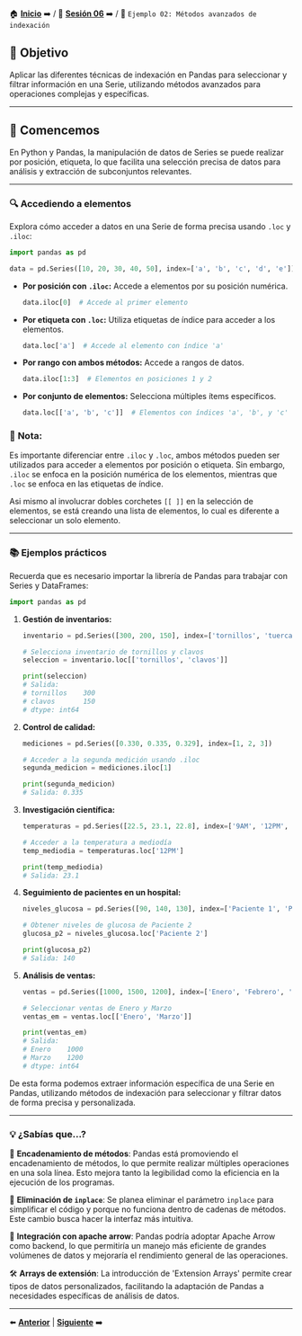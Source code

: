 🏠 [**Inicio**](../../Readme.md) ➡️ / 📖 [**Sesión 06**](../Readme.md) ➡️ / 📝 `Ejemplo 02: Métodos avanzados de indexación`

## 🎯 Objetivo

Aplicar las diferentes técnicas de indexación en Pandas para seleccionar y filtrar información en una Serie, utilizando métodos avanzados para operaciones complejas y específicas.

---

## 🚀 Comencemos

En Python y Pandas, la manipulación de datos de Series se puede realizar por posición, etiqueta, lo que facilita una selección precisa de datos para análisis y extracción de subconjuntos relevantes.

---

### 🔍 **Accediendo a elementos**

Explora cómo acceder a datos en una Serie de forma precisa usando `.loc` y `.iloc`:

<!-- Declaramos una serie de 10 datos -->

```python
import pandas as pd

data = pd.Series([10, 20, 30, 40, 50], index=['a', 'b', 'c', 'd', 'e'])
```

- **Por posición con `.iloc`:** Accede a elementos por su posición numérica.
  ```python
  data.iloc[0]  # Accede al primer elemento
  ```
  
- **Por etiqueta con `.loc`:** Utiliza etiquetas de índice para acceder a los elementos.
  ```python
  data.loc['a']  # Accede al elemento con índice 'a'
  ```
  
- **Por rango con ambos métodos:** Accede a rangos de datos.
  ```python
  data.iloc[1:3]  # Elementos en posiciones 1 y 2
  ```
  
- **Por conjunto de elementos:** Selecciona múltiples ítems específicos.
  ```python
  data.loc[['a', 'b', 'c']]  # Elementos con índices 'a', 'b', y 'c'
  ```

### 📌 **Nota:**

Es importante diferenciar entre `.iloc` y `.loc`, ambos métodos pueden ser utilizados para acceder a elementos por posición o etiqueta. Sin embargo, `.iloc` se enfoca en la posición numérica de los elementos, mientras que `.loc` se enfoca en las etiquetas de índice.

Asi mismo al involucrar dobles corchetes `[[ ]]` en la selección de elementos, se está creando una lista de elementos, lo cual es diferente a seleccionar un solo elemento.

---

### 📚 **Ejemplos prácticos**

Recuerda que es necesario importar la librería de Pandas para trabajar con Series y DataFrames:

```python
import pandas as pd
```

1. **Gestión de inventarios:**
   ```python
   inventario = pd.Series([300, 200, 150], index=['tornillos', 'tuercas', 'clavos'])

   # Selecciona inventario de tornillos y clavos
   seleccion = inventario.loc[['tornillos', 'clavos']]

   print(seleccion)
   # Salida:
   # tornillos    300
   # clavos       150
   # dtype: int64
   ```

2. **Control de calidad:**
   ```python
   mediciones = pd.Series([0.330, 0.335, 0.329], index=[1, 2, 3])

   # Acceder a la segunda medición usando .iloc
   segunda_medicion = mediciones.iloc[1]

   print(segunda_medicion)
   # Salida: 0.335
   ```

3. **Investigación científica:**
   ```python
   temperaturas = pd.Series([22.5, 23.1, 22.8], index=['9AM', '12PM', '3PM'])

   # Acceder a la temperatura a mediodía
   temp_mediodia = temperaturas.loc['12PM']

   print(temp_mediodia)
   # Salida: 23.1
   ```

4. **Seguimiento de pacientes en un hospital:**
   ```python
   niveles_glucosa = pd.Series([90, 140, 130], index=['Paciente 1', 'Paciente 2', 'Paciente 3'])

   # Obtener niveles de glucosa de Paciente 2
   glucosa_p2 = niveles_glucosa.loc['Paciente 2']

   print(glucosa_p2)
   # Salida: 140
   ```

5. **Análisis de ventas:**
   ```python
   ventas = pd.Series([1000, 1500, 1200], index=['Enero', 'Febrero', 'Marzo'])

   # Seleccionar ventas de Enero y Marzo
   ventas_em = ventas.loc[['Enero', 'Marzo']]

   print(ventas_em)
   # Salida:
   # Enero    1000
   # Marzo    1200
   # dtype: int64
   ```


<!-- Conclusión -->

De esta forma podemos extraer información específica de una Serie en Pandas, utilizando métodos de indexación para seleccionar y filtrar datos de forma precisa y personalizada.

---

### 💡 **¿Sabías que...?**

🔗 **Encadenamiento de métodos**: Pandas está promoviendo el encadenamiento de métodos, lo que permite realizar múltiples operaciones en una sola línea. Esto mejora tanto la legibilidad como la eficiencia en la ejecución de los programas.

🔄 **Eliminación de `inplace`**: Se planea eliminar el parámetro `inplace` para simplificar el código y porque no funciona dentro de cadenas de métodos. Este cambio busca hacer la interfaz más intuitiva.

🚀 **Integración con apache arrow**: Pandas podría adoptar Apache Arrow como backend, lo que permitiría un manejo más eficiente de grandes volúmenes de datos y mejoraría el rendimiento general de las operaciones.

🛠️ **Arrays de extensión**: La introducción de 'Extension Arrays' permite crear tipos de datos personalizados, facilitando la adaptación de Pandas a necesidades específicas de análisis de datos.

---

⬅️ [**Anterior**](../Readme.md) | [**Siguiente**](../Reto-01/Readme.md) ➡️